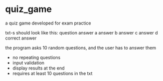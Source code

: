 # quiz_game
a quiz game developed for exam practice

txt-s should look like this:
question
answer a
answer b
answer c
answer d
correct answer


the program asks 10 random questions, and the user has to answer them
 - no repeating questions
 - input validation
 - display results at the end
 - requires at least 10 questions in the txt
